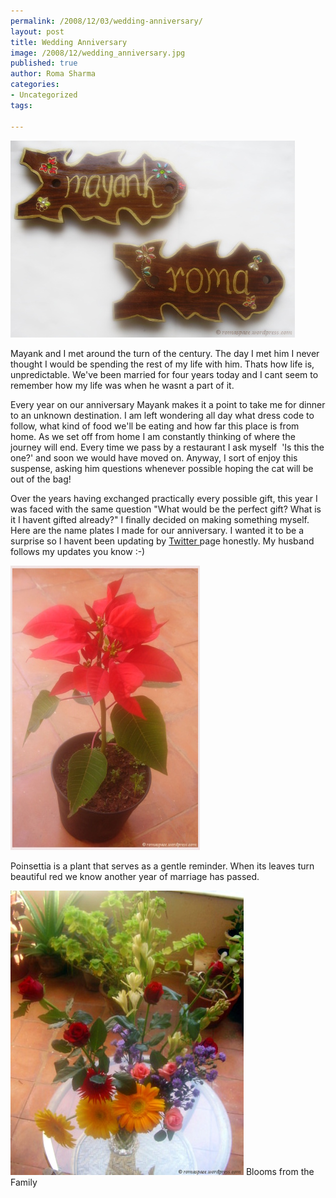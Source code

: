 ```yaml
--- 
permalink: /2008/12/03/wedding-anniversary/
layout: post
title: Wedding Anniversary
image: /2008/12/wedding_anniversary.jpg
published: true
author: Roma Sharma
categories: 
- Uncategorized
tags:

---
```

<a href="/2008/12/wedding_anniversary.jpg"><img class="alignnone size-full wp-image-911" title="wedding_anniversary" src="/2008/12/wedding_anniversary.jpg" alt="wedding_anniversary" width="455" height="315" /></a>

Mayank and I met around the turn of the century. The day I met him I never thought I would be spending the rest of my life with him. Thats how life is, unpredictable. We've been married for four years today and I cant seem to remember how my life was when he wasnt a part of it.

Every year on our anniversary Mayank makes it a point to take me for dinner to an unknown destination. I am left wondering all day what dress code to follow, what kind of food we'll be eating and how far this place is from home. As we set off from home I am constantly thinking of where the journey will end. Every time we pass by a restaurant I ask myself  'Is this the one?' and soon we would have moved on. Anyway, I sort of enjoy this suspense, asking him questions whenever possible hoping the cat will be out of the bag!

Over the years having exchanged practically every possible gift, this year I was faced with the same question "What would be the perfect gift? What is it I havent gifted already?" I finally decided on making something myself. Here are the name plates I made for our anniversary. I wanted it to be a surprise so I havent been updating by <a href="http://twitter.com/romasharma">Twitter </a>page honestly. My husband follows my updates you know :-)

<a href="/2008/12/gift_from_mayank2.jpg"><img class="size-full wp-image-923" title="gift_from_mayank2" src="/2008/12/gift_from_mayank2.jpg" alt="Gift from Mayank - Poinsettia, Turns lush red in December" width="303" height="455" /></a>

Poinsettia is a plant that serves as a gentle reminder. When its leaves turn beautiful red we know another year of marriage has passed.

<div class='post-image'><img class="size-full wp-image-927" title="golden_rush_2" src="/2008/12/golden_rush_2.jpg" alt="golden_rush_2" width="373" height="455" /> Blooms from the Family</div>

